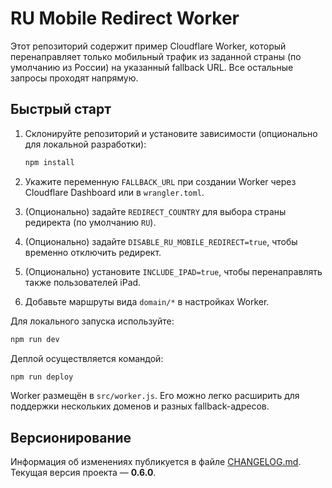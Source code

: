 # RU Mobile Redirect Worker

Этот репозиторий содержит пример Cloudflare Worker, который перенаправляет только мобильный трафик из заданной страны (по умолчанию из России) на указанный fallback URL. Все остальные запросы проходят напрямую.

## Быстрый старт

1. Склонируйте репозиторий и установите зависимости (опционально для локальной разработки):

   ```bash
   npm install
   ```

2. Укажите переменную `FALLBACK_URL` при создании Worker через Cloudflare Dashboard или в `wrangler.toml`.
3. (Опционально) задайте `REDIRECT_COUNTRY` для выбора страны редиректа (по умолчанию `RU`).
4. (Опционально) задайте `DISABLE_RU_MOBILE_REDIRECT=true`, чтобы временно отключить редирект.
5. (Опционально) установите `INCLUDE_IPAD=true`, чтобы перенаправлять также пользователей iPad.
6. Добавьте маршруты вида `domain/*` в настройках Worker.

Для локального запуска используйте:

```bash
npm run dev
```

Деплой осуществляется командой:

```bash
npm run deploy
```

Worker размещён в `src/worker.js`. Его можно легко расширить для поддержки нескольких доменов и разных fallback-адресов.

## Версионирование

Информация об изменениях публикуется в файле [CHANGELOG.md](CHANGELOG.md). Текущая версия проекта — **0.6.0**.

